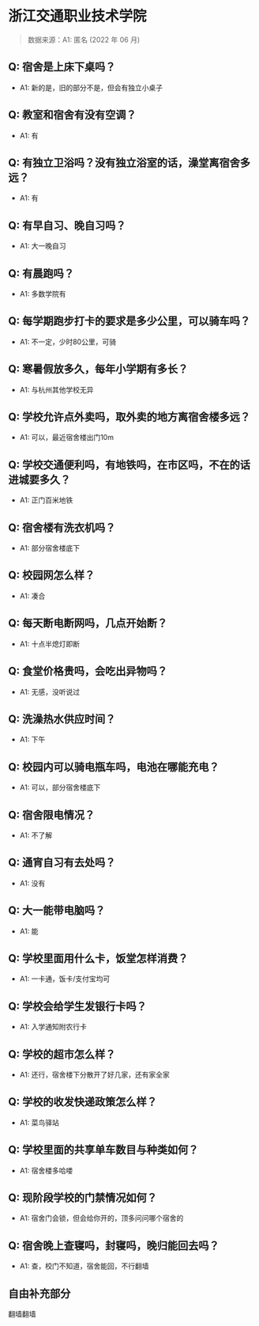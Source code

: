 # 浙江交通职业技术学院

> 数据来源：A1: 匿名 (2022 年 06 月)

## Q: 宿舍是上床下桌吗？

- A1: 新的是，旧的部分不是，但会有独立小桌子

## Q: 教室和宿舍有没有空调？

- A1: 有

## Q: 有独立卫浴吗？没有独立浴室的话，澡堂离宿舍多远？

- A1: 有

## Q: 有早自习、晚自习吗？

- A1: 大一晚自习

## Q: 有晨跑吗？

- A1: 多数学院有

## Q: 每学期跑步打卡的要求是多少公里，可以骑车吗？

- A1: 不一定，少时80公里，可骑

## Q: 寒暑假放多久，每年小学期有多长？

- A1: 与杭州其他学校无异

## Q: 学校允许点外卖吗，取外卖的地方离宿舍楼多远？

- A1: 可以，最近宿舍楼出门10m

## Q: 学校交通便利吗，有地铁吗，在市区吗，不在的话进城要多久？

- A1: 正门百米地铁

## Q: 宿舍楼有洗衣机吗？

- A1: 部分宿舍楼底下

## Q: 校园网怎么样？

- A1: 凑合

## Q: 每天断电断网吗，几点开始断？

- A1: 十点半熄灯即断

## Q: 食堂价格贵吗，会吃出异物吗？

- A1: 无感，没听说过

## Q: 洗澡热水供应时间？

- A1: 下午

## Q: 校园内可以骑电瓶车吗，电池在哪能充电？

- A1: 可以，部分宿舍楼底下

## Q: 宿舍限电情况？

- A1: 不了解

## Q: 通宵自习有去处吗？

- A1: 没有

## Q: 大一能带电脑吗？

- A1: 能

## Q: 学校里面用什么卡，饭堂怎样消费？

- A1: 一卡通，饭卡/支付宝均可

## Q: 学校会给学生发银行卡吗？

- A1: 入学通知附农行卡

## Q: 学校的超市怎么样？

- A1: 还行，宿舍楼下分散开了好几家，还有家全家

## Q: 学校的收发快递政策怎么样？

- A1: 菜鸟驿站

## Q: 学校里面的共享单车数目与种类如何？

- A1: 宿舍楼多哈喽

## Q: 现阶段学校的门禁情况如何？

- A1: 宿舍门会锁，但会给你开的，顶多问问哪个宿舍的

## Q: 宿舍晚上查寝吗，封寝吗，晚归能回去吗？

- A1: 查，校门不知道，宿舍能回，不行翻墙

## 自由补充部分

翻墙翻墙